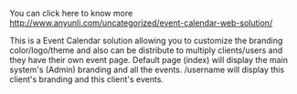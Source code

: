 You can click here to know more
http://www.anyunli.com/uncategorized/event-calendar-web-solution/

This is a Event Calendar solution allowing you to customize the branding color/logo/theme and also can be distribute to multiply clients/users and they have their own event page. 
Default page (index) will display the main system's (Admin) branding and all the events.
/username will display this client's branding and this client's events.
